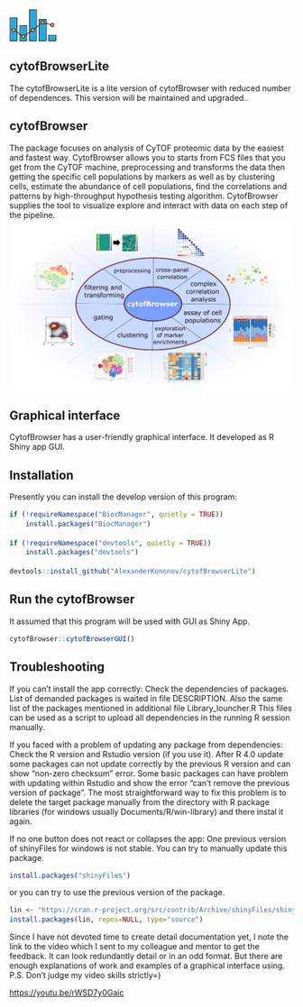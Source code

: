 
<!-- README.md is generated from README.Rmd. Please edit that file -->

![picture](img/interaction_logo1.jpg)

## cytofBrowserLite

The cytofBrowserLite is a lite version of cytofBrowser with reduced
number of dependences. This version will be maintained and upgraded..

## cytofBrowser

The package focuses on analysis of CyTOF proteomic data by the easiest
and fastest way. CytofBrowser allows you to starts from FCS files that
you get from the CyTOF machine, preprocessing and transforms the data
then getting the specific cell populations by markers as well as by
clustering cells, estimate the abundance of cell populations, find the
correlations and patterns by high-throughput hypothesis testing
algorithm. CytofBrowser supplies the tool to visualize explore and
interact with data on each step of the pipeline.
![picture](img/cytofBrowser_hallmarks.jpg)

## Graphical interface

CytofBrowser has a user-friendly graphical interface. It developed as R
Shiny app GUI.

## Installation

Presently you can install the develop version of this program:

``` r
if (!requireNamespace("BiocManager", quietly = TRUE))
    install.packages("BiocManager")
    
if (!requireNamespace("devtools", quietly = TRUE))
    install.packages("devtools")
    
devtools::install_github("AlexanderKononov/cytofBrowserLite")
```

## Run the cytofBrowser

It assumed that this program will be used with GUI as Shiny App.

``` r
cytofBrowser::cytofBrowserGUI()
```

## Troubleshooting

If you can’t install the app correctly: Check the dependencies of
packages. List of demanded packages is waited in file DESCRIPTION. Also
the same list of the packages mentioned in additional file
Library\_louncher.R This files can be used as a script to upload all
dependencies in the running R session manually.

If you faced with a problem of updating any package from dependencies:
Check the R version and Rstudio version (if you use it). After R 4.0
update some packages can not update correctly by the previous R version
and can show “non-zero checksum” error. Some basic packages can have
problem with updating within Rstudio and show the error “can’t remove
the previous version of package”. The most straightforward way to fix
this problem is to delete the target package manually from the directory
with R package libraries (for windows usually Documents/R/win-library)
and there instal it again.

If no one button does not react or collapses the app: One previous
version of shinyFiles for windows is not stable. You can try to manually
update this package.

``` r
install.packages("shinyFiles")
```

or you can try to use the previous version of the package.

``` r
lin <- "https://cran.r-project.org/src/contrib/Archive/shinyFiles/shinyFiles_0.7.5.tar.gz"
install.packages(lin, repos=NULL, type="source")
```

Since I have not devoted time to create detail documentation yet, I note
the link to the video which I sent to my colleague and mentor to get the
feedback. It can look redundantly detail or in an odd format. But there
are enough explanations of work and examples of a graphical interface
using. P.S. Don’t judge my video skills strictly=)

<https://youtu.be/rWSD7y0Gaic>
